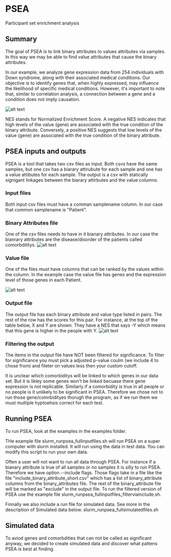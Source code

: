 # PSEA
Participant set enrichment analysis

## Summary
The goal of PSEA is to link binary attributes to values attributes via samples. In this way we may be able to find value  attributes that cause the binary attributes.

In our example, we analyze gene expression data from 254 individuals with Down syndrome, along with their associated medical conditions. Our objective is to identify genes that, when highly expressed, may influence the likelihood of specific medical conditions.  However, it's important to note that, similar to correlation analysis, a connection between a gene and a condition does not imply causation. 

![alt text](https://github.com/Dowell-Lab/psea/blob/main/src/images/results_example_NES.png "results example")

NES stands for Normalized Enrichment Score. A negative NES indicates that high levels of the value (gene) are associated with the true condition of the binary attribute. Conversely, a positive NES suggests that low levels of the value (gene) are associated with the true condition of the binary attribute.

## PSEA inputs and outputs
PSEA is a tool that takes two csv files as input. Both csvs have the same samples, but one csv has a biarary attirubute for each sample and one has a value attibutes for each sample. The output is a csv with statically signigant linkages between the biarary attirbutes and the value columns. 

### Input files
Both input csv files must have a comman samplename column. 
In our case that common samplename is "Patient".

### Binary Attributes file
One of the csv files needs to have in it bianary attributes. In our case the bianrary attributes are the disease/disorder of the patients called comorbdititys. 
![alt text](https://github.com/Dowell-Lab/psea/blob/main/src/images/binary_attributes_df.png "binary attributes csv")

### Value file

One of the files must have columns that can be ranked by the values within the column. In the example case the value file has genes and the expression level of those genes in each Patient. 

![alt text](https://github.com/Dowell-Lab/psea/blob/main/src/images/value_df.png "Value csv")

### Output file
The output file has each binary attribute and value type listed in pairs. The rest of the row has the scores for this pair. For instance, at the top of the table below, X and Y are shown. They have a NES that says -Y which means that this gene is higher in the people with Y.
![alt text](https://github.com/Dowell-Lab/psea/blob/main/src/images/results_example_NES.png "results example")

### Filtering the output
 The items in the output file have NOT been filtered for significance. To filter for significance you must pick a adjusted p-value coulm (we include 4 to chose from) and fileter on values less then your custom cutoff. 

It is unclear which comorbiditys will be linked to which genes in our data set. But it is likley some genes won't be linked becuase there gene expression is not replicable. Similarly if a comorbidity is true in all people or no people is it unlikely to be significant in PSEA. Therefore we chose not to run those gene/comrbidityes thorugh the program, as if we run them we must multiple hyptoehsis correct for each test. 

## Running PSEA

To run PSEA, look at the examples in the examples folder. 

THe example file slurm_runpsea_fullinputfiles.sh will run PSEA on a super computer with slurm installed. It will run using the data in test data. You can modify this script to run your own data. 

Often a user will not want to run all data through PSEA. For instance if a bianary attribute is true of all samples or no samples it is silly to run PSEA. Therefore we have option --include flags. Those flags take in a file like the file "include_binary_attribute_short.csv" which has a list of binary_attribute columns from the binary_attributes file. The rest of the binary_attribute file will be marked as "exclude" in the output file. 
To run the filtered version of PSEA use the example file slurm_runpsea_fullinputfiles_filterviainclude.sh.

Finnally we also include a run file for simulated data. See more in the description of Simulated data below. 
slurm_runpsea_fullsimulatedfiles.sh

## Simulated data

To aviod genes and comorbdities that can not be called as significant anyway, we decided to create simulated data and discover what pattens PSEA is best at finding. 
